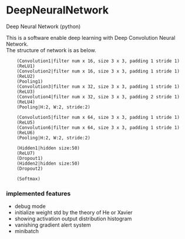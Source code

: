 # DeepNeuralNetwork
Deep Neural Network (python)

This is a software enable deep learning with Deep Convolution Neural Network.  
The structure of network is as below.

```
    (Convolution1|filter num x 16, size 3 x 3, padding 1 stride 1)
    (ReLU1)
    (Convolution2|filter num x 16, size 3 x 3, padding 1 stride 1)
    (ReLU2)
    (Pooling1)
    (Convolution3|filter num x 32, size 3 x 3, padding 1 stride 1)
    (ReLU3)
    (Convolution4|filter num x 32, size 3 x 3, padding 2 stride 1)
    (ReLU4)
    (Pooling|H:2, W:2, stride:2)

    (Convolution5|filter num x 64, size 3 x 3, padding 1 stride 1)
    (ReLU5)
    (Convolution6|filter num x 64, size 3 x 3, padding 1 stride 1)
    (ReLU6)
    (Pooling|H:2, W:2, stride:2)

    (Hidden1|hidden size:50)
    (ReLU7)
    (Dropout1)
    (Hidden2|hidden size:50)
    (Dropout2)

    (Softmax)
```

### implemented features

- debug mode  
- initialize weight std by the theory of He or Xavier
- showing activation output distribution histogram    
- vanishing gradient alert system
- minibatch
